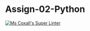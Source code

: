 # Assign-02-Python
[![Ms Coxall's Super Linter](https://github.comICS3C-Programming-BoluwatifeD/Assign-02-03Python/workflows/Mr%20Coxall's%20Super%20Linter/badge.svg)](https://github.com/ICS3C-Programming-BoluwatifeD/Assign-02-03Python/actions/)
